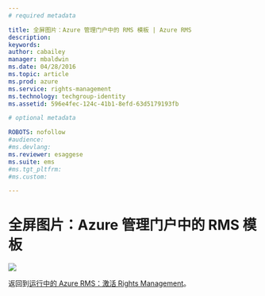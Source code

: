 ```yaml
---
# required metadata

title: 全屏图片：Azure 管理门户中的 RMS 模板 | Azure RMS
description:
keywords:
author: cabailey
manager: mbaldwin
ms.date: 04/28/2016
ms.topic: article
ms.prod: azure
ms.service: rights-management
ms.technology: techgroup-identity
ms.assetid: 596e4fec-124c-41b1-8efd-63d5179193fb

# optional metadata

ROBOTS: nofollow
#audience:
#ms.devlang:
ms.reviewer: esaggese
ms.suite: ems
#ms.tgt_pltfrm:
#ms.custom:

---
```


# 全屏图片：Azure 管理门户中的 RMS 模板
![](./media/AzRMS_TemplatesPortal.png)

返回到[运行中的 Azure RMS：激活 Rights Management](http://technet.microsoft.com/library/jj585026.aspx)。



<!--HONumber=Apr16_HO3-->


